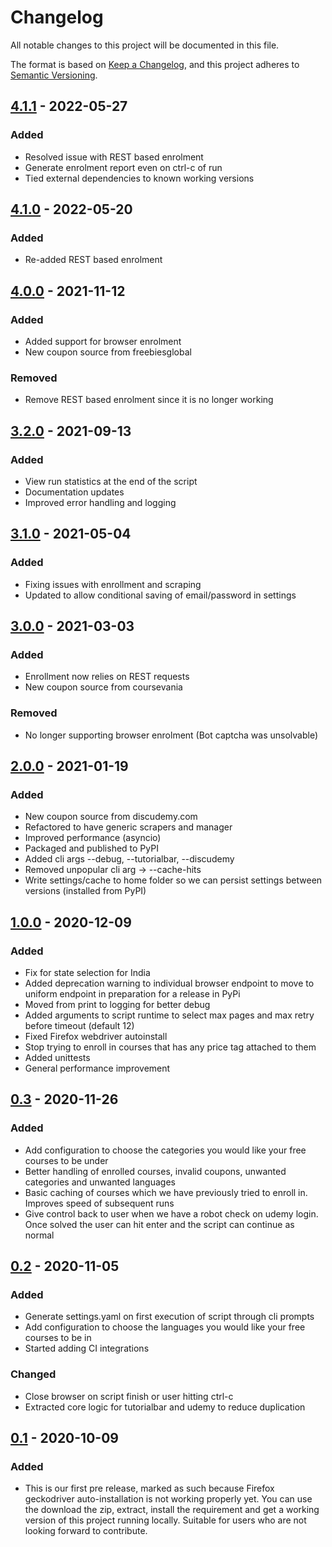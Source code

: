 # Changelog

All notable changes to this project will be documented in this file.

The format is based on [Keep a Changelog](https://keepachangelog.com/en/1.0.0/),
and this project adheres to
[Semantic Versioning](https://semver.org/spec/v2.0.0.html).

## [4.1.1] - 2022-05-27

### Added
- Resolved issue with REST based enrolment
- Generate enrolment report even on ctrl-c of run
- Tied external dependencies to known working versions

## [4.1.0] - 2022-05-20

### Added
- Re-added REST based enrolment

## [4.0.0] - 2021-11-12

### Added
- Added support for browser enrolment
- New coupon source from freebiesglobal

### Removed
- Remove REST based enrolment since it is no longer working

## [3.2.0] - 2021-09-13

### Added

- View run statistics at the end of the script
- Documentation updates
- Improved error handling and logging

## [3.1.0] - 2021-05-04

### Added

- Fixing issues with enrollment and scraping
- Updated to allow conditional saving of email/password in settings

## [3.0.0] - 2021-03-03

### Added

- Enrollment now relies on REST requests
- New coupon source from coursevania

### Removed
- No longer supporting browser enrolment (Bot captcha was unsolvable)

## [2.0.0] - 2021-01-19

### Added

- New coupon source from discudemy.com
- Refactored to have generic scrapers and manager
- Improved performance (asyncio)
- Packaged and published to PyPI
- Added cli args --debug, --tutorialbar, --discudemy
- Removed unpopular cli arg -> --cache-hits
- Write settings/cache to home folder so we can persist settings between versions (installed from PyPI)

## [1.0.0] - 2020-12-09

### Added

- Fix for state selection for India
- Added deprecation warning to individual browser endpoint to move to uniform endpoint in preparation for a release in PyPi
- Moved from print to logging for better debug
- Added arguments to script runtime to select max pages and max retry before timeout (default 12)
- Fixed Firefox webdriver autoinstall
- Stop trying to enroll in courses that has any price tag attached to them
- Added unittests
- General performance improvement

## [0.3] - 2020-11-26

### Added

- Add configuration to choose the categories you would like your free courses to be under
- Better handling of enrolled courses, invalid coupons, unwanted categories and unwanted languages
- Basic caching of courses which we have previously tried to enroll in. Improves speed of subsequent runs
- Give control back to user when we have a robot check on udemy login. Once solved the user can hit enter and the script 
can continue as normal

## [0.2] - 2020-11-05

### Added

- Generate settings.yaml on first execution of script through cli prompts
- Add configuration to choose the languages you would like your free courses to
  be in
- Started adding CI integrations

### Changed

- Close browser on script finish or user hitting ctrl-c
- Extracted core logic for tutorialbar and udemy to reduce duplication

## [0.1] - 2020-10-09

### Added

- This is our first pre release, marked as such because Firefox geckodriver
  auto-installation is not working properly yet. You can use the download the
  zip, extract, install the requirement and get a working version of this
  project running locally. Suitable for users who are not looking forward to
  contribute.

[4.1.1]:
  https://github.com/aapatre/Automatic-Udemy-Course-Enroller-GET-PAID-UDEMY-COURSES-for-FREE/releases/tag/v4.1.1
[4.1.0]:
  https://github.com/aapatre/Automatic-Udemy-Course-Enroller-GET-PAID-UDEMY-COURSES-for-FREE/releases/tag/v4.1.0
[4.0.0]:
  https://github.com/aapatre/Automatic-Udemy-Course-Enroller-GET-PAID-UDEMY-COURSES-for-FREE/releases/tag/v4.0.0
[3.2.0]:
  https://github.com/aapatre/Automatic-Udemy-Course-Enroller-GET-PAID-UDEMY-COURSES-for-FREE/releases/tag/v3.2.0
[3.1.0]:
  https://github.com/aapatre/Automatic-Udemy-Course-Enroller-GET-PAID-UDEMY-COURSES-for-FREE/releases/tag/v3.1.0
[3.0.0]:
  https://github.com/aapatre/Automatic-Udemy-Course-Enroller-GET-PAID-UDEMY-COURSES-for-FREE/releases/tag/v3.0.0
[2.0.0]:
  https://github.com/aapatre/Automatic-Udemy-Course-Enroller-GET-PAID-UDEMY-COURSES-for-FREE/releases/tag/v2.0.0
[1.0.0]:
  https://github.com/aapatre/Automatic-Udemy-Course-Enroller-GET-PAID-UDEMY-COURSES-for-FREE/releases/tag/v1.0.0
[0.3]:
  https://github.com/aapatre/Automatic-Udemy-Course-Enroller-GET-PAID-UDEMY-COURSES-for-FREE/releases/tag/v0.3
[0.2]:
  https://github.com/aapatre/Automatic-Udemy-Course-Enroller-GET-PAID-UDEMY-COURSES-for-FREE/releases/tag/v0.2
[0.1]:
  https://github.com/aapatre/Automatic-Udemy-Course-Enroller-GET-PAID-UDEMY-COURSES-for-FREE/releases/tag/v0.1

